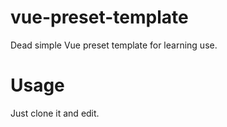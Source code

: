 # vue-preset-template
Dead simple Vue preset template for learning use.

# Usage
Just clone it and edit.
